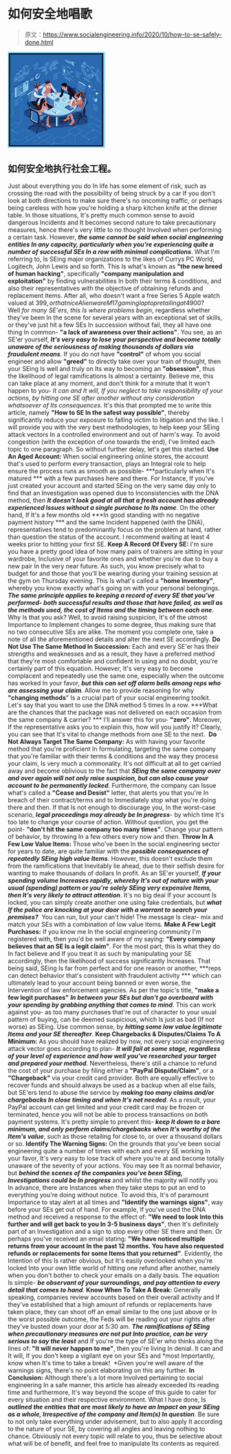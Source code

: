 # 如何安全地唱歌

> 原文：<https://www.socialengineering.info/2020/10/how-to-se-safely-done.html>

[![](img/701eb9d86d9c941a8dec6cd776e9e045.png)](https://1.bp.blogspot.com/-pZ8__X9R8zo/X3lg6Vq4bSI/AAAAAAAAlK0/bP9R15kLXi8uKGFkAWJlUG3h7x4ipT1bQCLcBGAsYHQ/s1600/How%2BTo%2BSocial%2BEngineer%2BSafely.%2Bwww.soialengineers.net.png)

## **如何安全地执行社会工程。**

Just about everything you do In life has some element of risk, such as crossing the road with the possibility of being struck by a car If you don't look at both directions to make sure there's no oncoming traffic, or perhaps being careless with how you're holding a sharp kitchen knife at the dinner table. In those situations, It's pretty much common sense to avoid dangerous Incidents and It becomes second nature to take precautionary measures, hence there's very little to no thought Involved when performing a certain task. However, ***the same cannot be said when social engineering entities In any capacity, particularly when you're experiencing quite a number of successful SEs In a row with minimal complications***. What I'm referring to, Is SEing major organizations to the likes of Currys PC World, Logitech, John Lewis and so forth.
  This Is what's known as **"the new breed of human hacking"**, specifically **"company manipulation and exploitation"** by finding vulnerabilities In both their terms & conditions, and also their representatives with the objective of obtaining refunds and replacement Items. After all, who doesn't want a free Series 5 Apple watch valued at 399$, or that nice Alienware M17 gaming laptop retailing at 4900$? Well *for many SE'ers, this Is where problems begin*, regardless whether they've been In the scene for several years with an exceptional set of skills, or they've just hit a few SEs In succession without fail, they all have one thing In common- **"a lack of awareness over their actions"**. You see, as an SE'er yourself, ***It's very easy to lose your perspective and become totally unaware of the seriousness of making thousands of dollars via fraudulent means***.
  If you do not have **"control"** of whom you social engineer and allow **"greed"** to directly take over your train of thought, then your SEing Is well and truly on Its way to becoming an **"obsession"**, thus the likelihood of legal ramifications Is almost a certainty. Believe me, this can take place at any moment, and don't think for a minute that It won't happen to you- *It can and It will, If you neglect to take responsibility of your actions, by hitting one SE after another without any consideration whatsoever of Its consequences*. It's this that prompted me to write this article, namely **"How to SE In the safest way possible"**, thereby significantly reduce your exposure to falling victim to litigation and the like. I will provide you with the very best methodologies, to help keep your SEing attack vectors In a controlled environment and out of harm's way. To avoid congestion (with the exception of one towards the end), I've limited each topic to one paragraph. So without further delay, let's get this started.
  **Use An Aged Account:**
  When social engineering online stores, the account that's used to perform every transaction, plays an Integral role to help ensure the process runs as smooth as possible- ***particularly when It's matured *** with a few purchases here and there. For Instance, If you've just created your account and started SEing on the very same day only to find that an Investigation was opened due to Inconsistencies with the DNA method, then ***It doesn't look good at all that a fresh account has already experienced Issues without a single purchase to Its name***. On the other hand, If It's a few months old ***In good standing with no negative payment history *** and the same Incident happened (with the DNA), representatives tend to predominantly focus on the problem at hand, rather than question the status of the account. I recommend waiting at least 4 weeks prior to hitting your first SE.
  **Keep A Record Of Every SE:**
  I'm sure you have a pretty good Idea of how many pairs of trainers are sitting In your wardrobe, Inclusive of your favorite ones and whether you're due to buy a new pair In the very near future. As such, you know precisely what to budget for and those that you'll be wearing during your training session at the gym on Thursday evening. This Is what's called a **"home Inventory"**, whereby you know exactly what's going on with your personal belongings. ***The same principle applies to keeping a record of every SE that you've performed- both successful results and those that have failed, as well as the methods used, the cost of Items and the timing between each one***. Why Is that you ask? Well, to avoid raising suspicion, It's of the utmost Importance to Implement changes to some degree, thus making sure that no two consecutive SEs are alike. The moment you complete one, take a note of all the aforementioned details and alter the next SE accordingly.
  **Do Not Use The Same Method In Succession:**
  Each and every SE'er has their strengths and weaknesses and as a result, they have a preferred method that they're most comfortable and confident In using and no doubt, you're certainly part of this equation. However, It's very easy to become complacent and repeatedly use the same one, especially when the outcome has worked In your favor, ***but this can set off alarm bells among reps who are assessing your claim***. Allow me to provide reasoning for why **"changing methods**" Is a crucial part of your social engineering toolkit. Let's say that you want to use the DNA method 5 times In a row. ***What are the chances that the package was not delivered on each occasion from the same company & carrier? *** I'll answer this for you- **"zero"**. Moreover, If the representative asks you to explain this, how will you justify It? Clearly, you can see that It's vital to change methods from one SE to the next.
   **Do Not Always Target The Same Company:**
  As with having your favorite method that you're proficient In formulating, targeting the same company that you're familiar with their terms & conditions and the way they process your claim, Is very much a commonality. It's not difficult at all to get carried away and become oblivious to the fact that ***SEing the same company over and over again will not only raise suspicion, but can also cause your account to be permanently locked***. Furthermore, the company can Issue what's called a **"Cease and Desist"** letter, that alerts you that you're In breach of their contract/terms and to Immediately stop what you're doing there and then. If that Is not enough to discourage you, In the worst-case scenario, ***legal proceedings may already be In progress***- by which time It's too late to change your course of action. Without question, you get the point- **"don't hit the same company too many times"**. Change your pattern of behavior, by throwing In a few others every now and then.
  **Throw In A Few Low Value Items:**
  Those who've been In the social engineering sector for years to date, are quite familiar with the ***possible consequences of repeatedly SEing high value Items***. However, this doesn't exclude them from the ramifications that Inevitably lie ahead, due to their selfish desire for wanting to make thousands of dollars In profit. As an SE'er yourself, ***If your spending volume Increases rapidly, whereby It's out of nature with your usual (spending) pattern or you're solely SEing very expensive Items, then It's very likely to attract attention***. It's no big deal If your account Is locked, you can simply create another one using fake credentials, but ***what If the police are knocking at your door with a warrant to search your premises?***  You can run, but your can't hide! The message Is clear- mix and match your SEs with a combination of low value Items.
  **Make A Few Legit Purchases:**
  If you know me In the social engineering community I'm registered with, then you'd be well aware of my saying: **"Every company believes that an SE Is a legit claim"**. For the most part, this Is what they do In fact believe and If you treat It as such by manipulating your SE accordingly, then the likelihood of success significantly Increases. That being said, SEing Is far from perfect and for one reason or another, ***reps can detect behavior that's consistent with fraudulent activity *** which can ultimately lead to your account being banned or even worse, the Intervention of law enforcement agencies. As per the topic's title, **"make a few legit purchases"** ***In between your SEs but don't go overboard with your spending by grabbing anything that comes to mind***. This can work against you- as too many purchases that're out of character to your usual pattern of buying, can be deemed suspicious, which Is just as bad (If not worse) as SEing. Use common sense, by ***hitting some low value legitimate Items and your SE thereafter***.
  **Keep Chargebacks & Disputes/Claims To A Minimum:**
  As you should have realized by now, not every social engineering attack vector goes according to plan- ***It will fail at some stage, regardless of your level of experience and how well you've researched your target and prepared your method***. Nevertheless, there's still a chance to refund the cost of your purchase by filing either a **"PayPal Dispute/Claim"**, or a **"Chargeback"** via your credit card provider. Both are equally effective to recover funds and should always be used as a backup when all else fails, but SE'ers tend to abuse the service by ***making too many claims and/or chargebacks In close timing and when It's not needed***. As a result, your PayPal account can get limited and your credit card may be frozen or terminated, hence you will not be able to process transactions on both payment systems. It's pretty simple to prevent this- ***keep It down to a bare minimum, and only perform claims/chargebacks when It's worthy of the Item's value***, such as those retailing for close to, or over a thousand dollars or so.
  **Identify The Warning Signs:**
  On the grounds that you've been social engineering quite a number of times with each and every SE working In your favor, It's very easy to lose track of where you're at and become totally unaware of the severity of your actions. You may see It as normal behavior, but ***behind the scenes of the companies you've been SEing, Investigations could be In progress*** and whilst the majority will notify you In advance, there are Instances when they take steps to put an end to everything you're doing without notice. To avoid this, It's of paramount Importance to stay alert at all times and **"Identify the warnings signs"**, way before your SEs get out of hand.
  For example, If you've used the DNA method and received a response to the effect of: **"We need to look Into this further and will get back to you In 3-5 business days"**, then It's definitely part of an Investigation and a sign to stop every other SE there and then. Or perhaps you've received an email stating: **"We have noticed multiple returns from your account In the past 12 months. You have also requested refunds or replacements for some Items that you returned"**. Evidently, the Intention of this Is rather obvious, but It's easily overlooked when you're locked Into your own little world of hitting one refund after another, namely when you don't bother to check your emails on a daily basis. The equation Is simple- ***be observant of your surroundings, and pay attention to every detail that comes to hand***.
  **Know When To Take A Break:**
  Generally speaking, companies review accounts based on their overall activity and If they've established that a high amount of refunds or replacements have taken place, they can shoot off an email similar to the one just above or In the worst possible outcome, the Feds will be reading out your rights after they've busted down your door at 5:30 am. ***The ramifications of SEing when precautionary measures are not put Into practice, can be very serious to say the least*** and If you're the type of SE'er who thinks along the lines of: **"It will never happen to me"**, then you're living In denial. It can and It will, If you don't keep a vigilant eye on your SEs and *most Importantly, know when It's time to take a break!  *Given you're well aware of the warnings signs, there's no point elaborating on this any further.
  **In Conclusion:**
  Although there's a lot more Involved pertaining to social engineering In a safe manner, this article has already exceeded Its reading time and furthermore, It's way beyond the scope of this guide to cater for every situation and their respective environment. What I have done, Is ***outlined the entities that are most likely to have an Impact on your SEing as a whole, Irrespective of the company and Item(s) In question***. Be sure to not only take everything under advisement, but to also apply It according to the nature of your SE, by covering all angles and leaving nothing to chance. Obviously not every topic will relate to you, thus be selective about what will be of benefit, and feel free to manipulate Its contents as required.